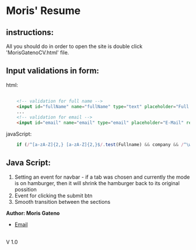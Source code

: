 # Moris' Resume

## instructions: 
All you should do in order to open the site is double click 'MorisGatenoCV.html' file. 

## Input validations in form:
html:
```html
    
    <!-- validation for full name -->
    <input id="fullName" name="fullName" type="text" placeholder="Full Name" required pattern="[a-zA-Z]{2,} [a-zA-Z]{2,}">
    ...
    <!-- validation for email -->
    <input id="email" name="email" type="email" placeholder="E-Mail" required pattern="^\w+([\.-]?\w+)*@\w+([\.-]?\w+)*(\.\w{2,3})+$">
```
javaScript:
```javascript
    if (/^[a-zA-Z]{2,} [a-zA-Z]{2,}$/.test(Fullname) && company && /^\w+([\.-]?\w+)*@\w+([\.-]?\w+)*(\.\w{2,3})+$/.test(email)) 
```

## Java Script:

1) Setting an event for navbar - if a tab was chosen and currently the mode is on hamburger, then it will shrink the hamburger back to its original possition
2) Event for clicking the submit btn
3) Smooth transition between the sections


**Author: Moris Gateno**

- [Email](mailto:moris.gateno@gmail.com?subject=Hi)

<br>V 1.0
